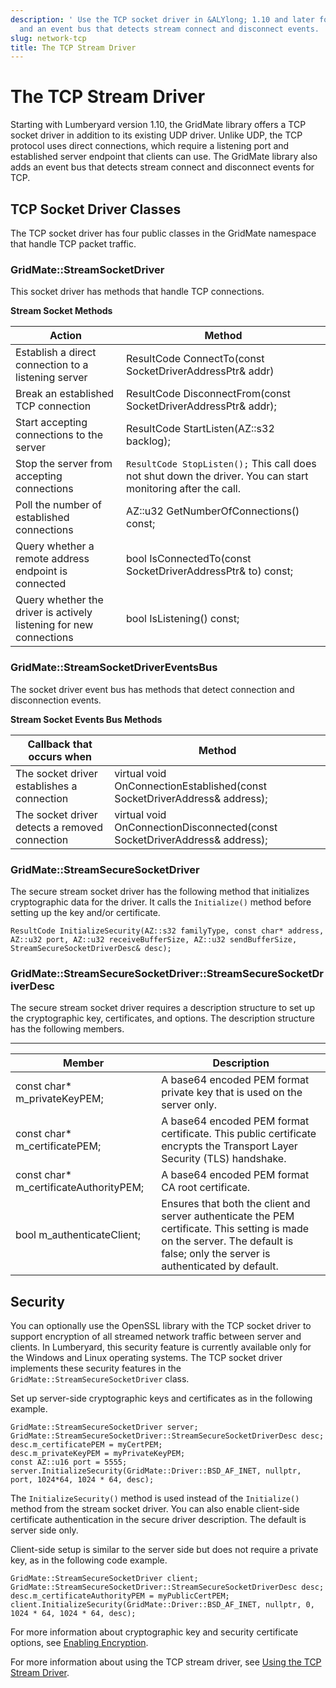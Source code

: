 ```yaml
---
description: ' Use the TCP socket driver in &ALYlong; 1.10 and later for direct connections
  and an event bus that detects stream connect and disconnect events. '
slug: network-tcp
title: The TCP Stream Driver
---
```

# The TCP Stream Driver<a name="network-tcp"></a>

Starting with Lumberyard version 1\.10, the GridMate library offers a TCP socket driver in addition to its existing UDP driver\. Unlike UDP, the TCP protocol uses direct connections, which require a listening port and established server endpoint that clients can use\. The GridMate library also adds an event bus that detects stream connect and disconnect events for TCP\.

## TCP Socket Driver Classes<a name="network-tcp-tcp-socket-driver-classes"></a>

The TCP socket driver has four public classes in the GridMate namespace that handle TCP packet traffic\.

### GridMate::StreamSocketDriver<a name="network-tcp-socket-driver-classes-gridmatestreamsocketdriver"></a>

This socket driver has methods that handle TCP connections\.


**Stream Socket Methods**  

| Action | Method | 
| --- | --- | 
| Establish a direct connection to a listening server | ResultCode ConnectTo\(const SocketDriverAddressPtr& addr\) | 
| Break an established TCP connection | ResultCode DisconnectFrom\(const SocketDriverAddressPtr& addr\); | 
| Start accepting connections to the server | ResultCode StartListen\(AZ::s32 backlog\); | 
| Stop the server from accepting connections | `ResultCode StopListen();`  This call does not shut down the driver\. You can start monitoring after the call\.  | 
| Poll the number of established connections | AZ::u32 GetNumberOfConnections\(\) const; | 
| Query whether a remote address endpoint is connected | bool IsConnectedTo\(const SocketDriverAddressPtr& to\) const; | 
| Query whether the driver is actively listening for new connections | bool IsListening\(\) const; | 

### GridMate::StreamSocketDriverEventsBus<a name="network-tcp-socket-driver-classes-gridmatestreamsocketdrivereventsbus"></a>

The socket driver event bus has methods that detect connection and disconnection events\.


**Stream Socket Events Bus Methods**  

| Callback that occurs when | Method | 
| --- | --- | 
| The socket driver establishes a connection | virtual void OnConnectionEstablished\(const SocketDriverAddress& address\); | 
| The socket driver detects a removed connection | virtual void OnConnectionDisconnected\(const SocketDriverAddress& address\); | 

### GridMate::StreamSecureSocketDriver<a name="network-tcp-socket-driver-classes-gridmatestreamsecuresocketdriver"></a>

The secure stream socket driver has the following method that initializes cryptographic data for the driver\. It calls the `Initialize()` method before setting up the key and/or certificate\.

```
ResultCode InitializeSecurity(AZ::s32 familyType, const char* address, AZ::u32 port, AZ::u32 receiveBufferSize, AZ::u32 sendBufferSize, StreamSecureSocketDriverDesc& desc); 
```

### GridMate::StreamSecureSocketDriver::StreamSecureSocketDriverDesc<a name="network-tcp-socket-driver-classes-gridmatestreamsecuresocketdriverstreamsecuresocketdriverdesc"></a>

The secure stream socket driver requires a description structure to set up the cryptographic key, certificates, and options\. The description structure has the following members\.


****  

| Member | Description | 
| --- | --- | 
| const char\* m\_privateKeyPEM; | A base64 encoded PEM format private key that is used on the server only\. | 
| const char\* m\_certificatePEM; | A base64 encoded PEM format certificate\. This public certificate encrypts the Transport Layer Security \(TLS\) handshake\. | 
| const char\* m\_certificateAuthorityPEM; | A base64 encoded PEM format CA root certificate\. | 
| bool m\_authenticateClient; | Ensures that both the client and server authenticate the PEM certificate\. This setting is made on the server\. The default is false; only the server is authenticated by default\. | 

## Security<a name="network-tcp-security"></a>

You can optionally use the OpenSSL library with the TCP socket driver to support encryption of all streamed network traffic between server and clients\. In Lumberyard, this security feature is currently available only for the Windows and Linux operating systems\. The TCP socket driver implements these security features in the `GridMate::StreamSecureSocketDriver` class\.

Set up server\-side cryptographic keys and certificates as in the following example\.

```
GridMate::StreamSecureSocketDriver server;
GridMate::StreamSecureSocketDriver::StreamSecureSocketDriverDesc desc;
desc.m_certificatePEM = myCertPEM;
desc.m_privateKeyPEM = myPrivateKeyPEM;
const AZ::u16 port = 5555;
server.InitializeSecurity(GridMate::Driver::BSD_AF_INET, nullptr, port, 1024*64, 1024 * 64, desc);
```

The `InitializeSecurity()` method is used instead of the `Initialize()` method from the stream socket driver\. You can also enable client\-side certificate authentication in the secure driver description\. The default is server side only\.

Client\-side setup is similar to the server side but does not require a private key, as in the following code example\.

```
GridMate::StreamSecureSocketDriver client;
GridMate::StreamSecureSocketDriver::StreamSecureSocketDriverDesc desc;
desc.m_certificateAuthorityPEM = myPublicCertPEM;
client.InitializeSecurity(GridMate::Driver::BSD_AF_INET, nullptr, 0, 1024 * 64, 1024 * 64, desc);
```

For more information about cryptographic key and security certificate options, see [Enabling Encryption](/docs/userguide/networking/encryption-enabling.md)\.

For more information about using the TCP stream driver, see [Using the TCP Stream Driver](/docs/userguide/networking/tcp-using.md)\.